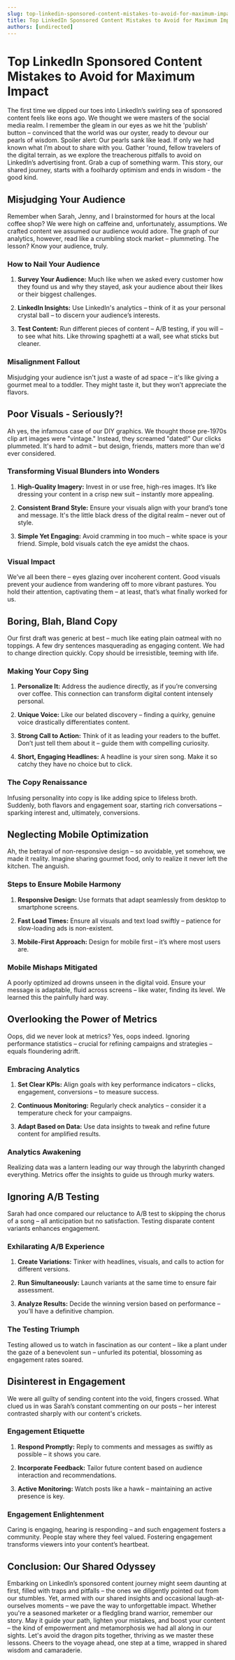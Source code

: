 ```yaml
---
slug: top-linkedin-sponsored-content-mistakes-to-avoid-for-maximum-impact
title: Top LinkedIn Sponsored Content Mistakes to Avoid for Maximum Impact
authors: [undirected]
---
```



# Top LinkedIn Sponsored Content Mistakes to Avoid for Maximum Impact

The first time we dipped our toes into LinkedIn’s swirling sea of sponsored content feels like eons ago. We thought we were masters of the social media realm. I remember the gleam in our eyes as we hit the 'publish' button – convinced that the world was our oyster, ready to devour our pearls of wisdom. Spoiler alert: Our pearls sank like lead. If only we had known what I’m about to share with you. Gather 'round, fellow travelers of the digital terrain, as we explore the treacherous pitfalls to avoid on LinkedIn’s advertising front. Grab a cup of something warm. This story, our shared journey, starts with a foolhardy optimism and ends in wisdom - the good kind.

## Misjudging Your Audience

Remember when Sarah, Jenny, and I brainstormed for hours at the local coffee shop? We were high on caffeine and, unfortunately, assumptions. We crafted content we assumed our audience would adore. The graph of our analytics, however, read like a crumbling stock market – plummeting. The lesson? Know your audience, truly.

### How to Nail Your Audience

1. **Survey Your Audience:** Much like when we asked every customer how they found us and why they stayed, ask your audience about their likes or their biggest challenges.

2. **LinkedIn Insights:** Use LinkedIn's analytics – think of it as your personal crystal ball – to discern your audience’s interests.

3. **Test Content:** Run different pieces of content – A/B testing, if you will – to see what hits. Like throwing spaghetti at a wall, see what sticks but cleaner.

### Misalignment Fallout

Misjudging your audience isn't just a waste of ad space – it's like giving a gourmet meal to a toddler. They might taste it, but they won’t appreciate the flavors.

## Poor Visuals - Seriously?!

Ah yes, the infamous case of our DIY graphics. We thought those pre-1970s clip art images were "vintage." Instead, they screamed "dated!" Our clicks plummeted. It's hard to admit – but design, friends, matters more than we'd ever considered. 

### Transforming Visual Blunders into Wonders

1. **High-Quality Imagery:** Invest in or use free, high-res images. It’s like dressing your content in a crisp new suit – instantly more appealing.

2. **Consistent Brand Style:** Ensure your visuals align with your brand’s tone and message. It's the little black dress of the digital realm – never out of style.

3. **Simple Yet Engaging:** Avoid cramming in too much – white space is your friend. Simple, bold visuals catch the eye amidst the chaos.

### Visual Impact

We’ve all been there – eyes glazing over incoherent content. Good visuals prevent your audience from wandering off to more vibrant pastures. You hold their attention, captivating them – at least, that’s what finally worked for us.

## Boring, Blah, Bland Copy

Our first draft was generic at best – much like eating plain oatmeal with no toppings. A few dry sentences masquerading as engaging content. We had to change direction quickly. Copy should be irresistible, teeming with life.

### Making Your Copy Sing

1. **Personalize It:** Address the audience directly, as if you’re conversing over coffee. This connection can transform digital content intensely personal.

2. **Unique Voice:** Like our belated discovery – finding a quirky, genuine voice drastically differentiates content.

3. **Strong Call to Action:** Think of it as leading your readers to the buffet. Don’t just tell them about it – guide them with compelling curiosity.

4. **Short, Engaging Headlines:** A headline is your siren song. Make it so catchy they have no choice but to click.

### The Copy Renaissance

Infusing personality into copy is like adding spice to lifeless broth. Suddenly, both flavors and engagement soar, starting rich conversations – sparking interest and, ultimately, conversions.

## Neglecting Mobile Optimization

Ah, the betrayal of non-responsive design – so avoidable, yet somehow, we made it reality. Imagine sharing gourmet food, only to realize it never left the kitchen. The anguish.

### Steps to Ensure Mobile Harmony

1. **Responsive Design:** Use formats that adapt seamlessly from desktop to smartphone screens.

2. **Fast Load Times:** Ensure all visuals and text load swiftly – patience for slow-loading ads is non-existent.

3. **Mobile-First Approach:** Design for mobile first – it’s where most users are. 

### Mobile Mishaps Mitigated

A poorly optimized ad drowns unseen in the digital void. Ensure your message is adaptable, fluid across screens – like water, finding its level. We learned this the painfully hard way. 

## Overlooking the Power of Metrics

Oops, did we never look at metrics? Yes, oops indeed. Ignoring performance statistics – crucial for refining campaigns and strategies – equals floundering adrift.

### Embracing Analytics

1. **Set Clear KPIs:** Align goals with key performance indicators – clicks, engagement, conversions – to measure success.

2. **Continuous Monitoring:** Regularly check analytics – consider it a temperature check for your campaigns.

3. **Adapt Based on Data:** Use data insights to tweak and refine future content for amplified results.

### Analytics Awakening

Realizing data was a lantern leading our way through the labyrinth changed everything. Metrics offer the insights to guide us through murky waters.

## Ignoring A/B Testing

Sarah had once compared our reluctance to A/B test to skipping the chorus of a song – all anticipation but no satisfaction. Testing disparate content variants enhances engagement.

### Exhilarating A/B Experience

1. **Create Variations:** Tinker with headlines, visuals, and calls to action for different versions.

2. **Run Simultaneously:** Launch variants at the same time to ensure fair assessment.

3. **Analyze Results:** Decide the winning version based on performance – you’ll have a definitive champion.

### The Testing Triumph

Testing allowed us to watch in fascination as our content – like a plant under the gaze of a benevolent sun – unfurled its potential, blossoming as engagement rates soared. 

## Disinterest in Engagement

We were all guilty of sending content into the void, fingers crossed. What clued us in was Sarah’s constant commenting on our posts – her interest contrasted sharply with our content's crickets. 

### Engagement Etiquette

1. **Respond Promptly:** Reply to comments and messages as swiftly as possible – it shows you care.

2. **Incorporate Feedback:** Tailor future content based on audience interaction and recommendations.

3. **Active Monitoring:** Watch posts like a hawk – maintaining an active presence is key.

### Engagement Enlightenment

Caring is engaging, hearing is responding – and such engagement fosters a community. People stay where they feel valued. Fostering engagement transforms viewers into your content’s heartbeat. 

## Conclusion: Our Shared Odyssey 

Embarking on LinkedIn’s sponsored content journey might seem daunting at first, filled with traps and pitfalls – the ones we diligently pointed out from our stumbles. Yet, armed with our shared insights and occasional laugh-at-ourselves moments – we pave the way to unforgettable impact. Whether you're a seasoned marketer or a fledgling brand warrior, remember our story. May it guide your path, lighten your mistakes, and boost your content – the kind of empowerment and metamorphosis we had all along in our sights. Let's avoid the dragon pits together, thriving as we master these lessons. Cheers to the voyage ahead, one step at a time, wrapped in shared wisdom and camaraderie.